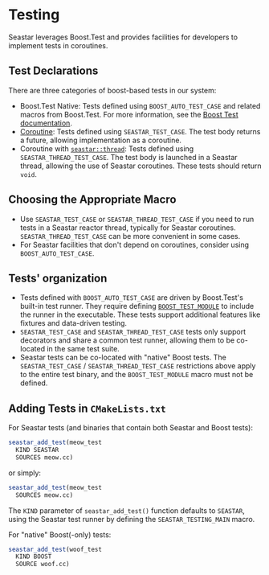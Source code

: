 # Testing

Seastar leverages Boost.Test and provides facilities for developers to implement tests in coroutines.

## Test Declarations

There are three categories of boost-based tests in our system:

* Boost.Test Native: Tests defined using `BOOST_AUTO_TEST_CASE` and related macros from Boost.Test. For more information, see the [Boost Test documentation](https://www.boost.org/doc/libs/release/libs/test/doc/html/boost_test/utf_reference/test_org_reference.html).
* [Coroutine](https://github.com/scylladb/seastar/blob/master/doc/tutorial.md#coroutines): Tests defined using `SEASTAR_TEST_CASE`. The test body returns a future, allowing implementation as a coroutine.
* Coroutine with [`seastar::thread`](https://github.com/scylladb/seastar/blob/master/doc/tutorial.md#seastarthread): Tests defined using `SEASTAR_THREAD_TEST_CASE`. The test body is launched in a Seastar thread, allowing the use of Seastar coroutines. These tests should return `void`.

## Choosing the Appropriate Macro

* Use `SEASTAR_TEST_CASE` or `SEASTAR_THREAD_TEST_CASE` if you need to run tests in a Seastar reactor thread, typically for Seastar coroutines. `SEASTAR_THREAD_TEST_CASE` can be more convenient in some cases.
* For Seastar facilities that don't depend on coroutines, consider using `BOOST_AUTO_TEST_CASE`.


## Tests' organization

* Tests defined with `BOOST_AUTO_TEST_CASE` are driven by Boost.Test's built-in test runner. They require defining [`BOOST_TEST_MODULE`](https://www.boost.org/doc/libs/release/libs/test/doc/html/boost_test/utf_reference/link_references/link_boost_test_module_macro.html) to include the runner in the executable. These tests support additional features like fixtures and data-driven testing.
* `SEASTAR_TEST_CASE` and `SEASTAR_THREAD_TEST_CASE` tests only support decorators and share a common test runner, allowing them to be co-located in the same test suite.
* Seastar tests can be co-located with "native" Boost tests. The `SEASTAR_TEST_CASE` / `SEASTAR_THREAD_TEST_CASE` restrictions above apply to the entire test binary, and the `BOOST_TEST_MODULE` macro must not be defined.

## Adding Tests in `CMakeLists.txt`

For Seastar tests (and binaries that contain both Seastar and Boost tests):

```cmake
seastar_add_test(meow_test
  KIND SEASTAR
  SOURCES meow.cc)
```

or simply:

```cmake
seastar_add_test(meow_test
  SOURCES meow.cc)
```

The `KIND` parameter of `seastar_add_test()` function defaults to `SEASTAR`, using the Seastar test runner by defining the `SEASTAR_TESTING_MAIN` macro.

For "native" Boost(-only) tests:

```cmake
seastar_add_test(woof_test
  KIND BOOST
  SOURCE woof.cc)
```

